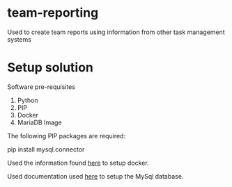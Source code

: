 # team-reporting
Used to create team reports using information from other task management systems

# Setup solution
Software pre-requisites

1. Python
1. PIP
1. Docker
1. MariaDB Image

The following PIP packages are required:

pip install mysql.connector

Used the information found [here](https://phoenixnap.com/kb/install-docker-on-ubuntu-20-04) to setup docker.

Used documentation used [here](https://www.techrepublic.com/article/how-to-deploy-and-use-a-mysql-docker-container/) to setup the MySql database.